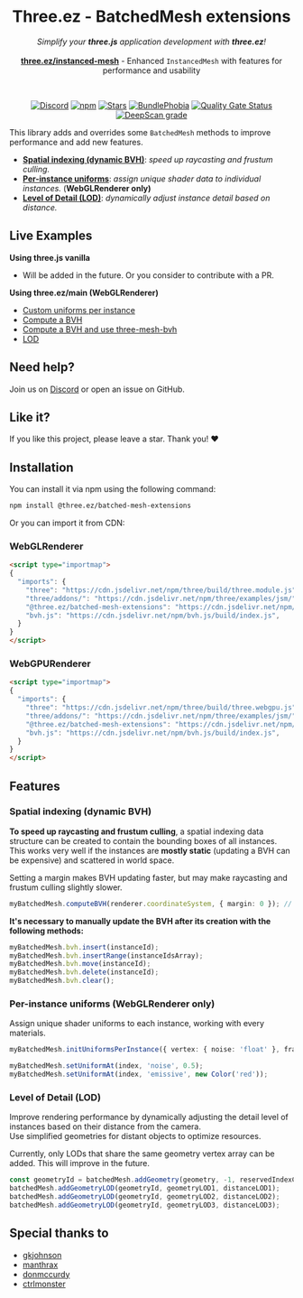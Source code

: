 <div align="center">
  
  <h1>Three.ez - BatchedMesh extensions</h1>
  <p>
    <em>Simplify your <b>three.js</b> application development with <b>three.ez</b>!</em> <br><br>
    <b><a href="https://github.com/agargaro/instanced-mesh">three.ez/instanced-mesh</a></b> - Enhanced <code>InstancedMesh</code> with features for performance and usability
  </p>

  <br>

  [![Discord](https://img.shields.io/badge/chat-discord-blue?style=flat&logo=discord)](https://discord.gg/MVTwrdX3JM)
  [![npm](https://img.shields.io/npm/v/@three.ez/batched-mesh-extensions)](https://www.npmjs.com/package/@three.ez/batched-mesh-extensions)
  [![Stars](https://badgen.net/github/stars/agargaro/batched-mesh-extensions)](https://github.com/agargaro/batched-mesh-extensions)
  [![BundlePhobia](https://badgen.net/bundlephobia/min/@three.ez/batched-mesh-extensions)](https://bundlephobia.com/package/@three.ez/batched-mesh-extensions)
  [![Quality Gate Status](https://sonarcloud.io/api/project_badges/measure?project=agargaro_batched-mesh-extensions&metric=alert_status)](https://sonarcloud.io/summary/new_code?id=agargaro_batched-mesh-extensions)
  [![DeepScan grade](https://deepscan.io/api/teams/21196/projects/29481/branches/948373/badge/grade.svg)](https://deepscan.io/dashboard#view=project&tid=21196&pid=29481&bid=948373)

</div>

This library adds and overrides some `BatchedMesh` methods to improve performance and add new features.

- [**Spatial indexing (dynamic BVH)**](#spatial-indexing-dynamic-bvh): *speed up raycasting and frustum culling.*
- [**Per-instance uniforms**](#per-instance-uniforms-webglrenderer-only): *assign unique shader data to individual instances.* (**WebGLRenderer only)**
- [**Level of Detail (LOD)**](#level-of-detail-lod): *dynamically adjust instance detail based on distance.*

## Live Examples

**Using three.js vanilla**

- Will be added in the future. Or you consider to contribute with a PR.

**Using three.ez/main (WebGLRenderer)**

- [Custom uniforms per instance](https://stackblitz.com/edit/three-ez-batchedmesh-extensions?file=src%2Fmain.ts)
- [Compute a BVH](https://glitch.com/edit/#!/three-ez-batched-mesh-extensions-bvh)
- [Compute a BVH and use three-mesh-bvh](https://glitch.com/edit/#!/three-ez-batched-mesh-extensions-three-mesh-bvh?path=main.js)
- [LOD](https://glitch.com/edit/#!/three-ez-batched-mesh-extensions-lod?path=main.js)

## Need help?

Join us on [Discord](https://discord.gg/MVTwrdX3JM) or open an issue on GitHub.

## Like it?

If you like this project, please leave a star. Thank you! ❤️

## Installation

You can install it via npm using the following command:

```bash
npm install @three.ez/batched-mesh-extensions
```

Or you can import it from CDN:

### WebGLRenderer

```html
<script type="importmap">
{
  "imports": {
    "three": "https://cdn.jsdelivr.net/npm/three/build/three.module.js",
    "three/addons/": "https://cdn.jsdelivr.net/npm/three/examples/jsm/",
    "@three.ez/batched-mesh-extensions": "https://cdn.jsdelivr.net/npm/@three.ez/batched-mesh-extensions/build/webgl.js",
    "bvh.js": "https://cdn.jsdelivr.net/npm/bvh.js/build/index.js",
  }
}
</script>
```


### WebGPURenderer

```html
<script type="importmap">
{
  "imports": {
    "three": "https://cdn.jsdelivr.net/npm/three/build/three.webgpu.js",
    "three/addons/": "https://cdn.jsdelivr.net/npm/three/examples/jsm/",
    "@three.ez/batched-mesh-extensions": "https://cdn.jsdelivr.net/npm/@three.ez/batched-mesh-extensions/build/webgpu.js",
    "bvh.js": "https://cdn.jsdelivr.net/npm/bvh.js/build/index.js",
  }
}
</script>
```

## Features

### Spatial indexing (dynamic BVH)

**To speed up raycasting and frustum culling**, a spatial indexing data structure can be created to contain the bounding boxes of all instances. <br>
This works very well if the instances are **mostly static** (updating a BVH can be expensive) and scattered in world space. <br>

Setting a margin makes BVH updating faster, but may make raycasting and frustum culling slightly slower.

```ts
myBatchedMesh.computeBVH(renderer.coordinateSystem, { margin: 0 }); // margin is optional
```

**It's necessary to manually update the BVH after its creation with the following methods:**

```ts
myBatchedMesh.bvh.insert(instanceId);
myBatchedMesh.bvh.insertRange(instanceIdsArray);
myBatchedMesh.bvh.move(instanceId);
myBatchedMesh.bvh.delete(instanceId);
myBatchedMesh.bvh.clear();
```

### Per-instance uniforms (WebGLRenderer only)

Assign unique shader uniforms to each instance, working with every materials.

```ts
myBatchedMesh.initUniformsPerInstance({ vertex: { noise: 'float' }, fragment: { metalness: 'float', roughness: 'float', emissive: 'vec3' } });

myBatchedMesh.setUniformAt(index, 'noise', 0.5);
myBatchedMesh.setUniformAt(index, 'emissive', new Color('red'));
```

### Level of Detail (LOD)

Improve rendering performance by dynamically adjusting the detail level of instances based on their distance from the camera. <br>
Use simplified geometries for distant objects to optimize resources.

Currently, only LODs that share the same geometry vertex array can be added. This will improve in the future.

```ts
const geometryId = batchedMesh.addGeometry(geometry, -1, reservedIndexCount);
batchedMesh.addGeometryLOD(geometryId, geometryLOD1, distanceLOD1);
batchedMesh.addGeometryLOD(geometryId, geometryLOD2, distanceLOD2);
batchedMesh.addGeometryLOD(geometryId, geometryLOD3, distanceLOD3);
```  

## Special thanks to

- [gkjohnson](https://github.com/gkjohnson)
- [manthrax](https://github.com/manthrax)
- [donmccurdy](https://github.com/donmccurdy)  
- [ctrlmonster](https://github.com/Ctrlmonster)
